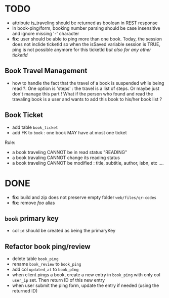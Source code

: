 
# TODO
- attribute is_traveling should be returned as boolean in REST response
- In book-ping/form, booking number parsing should be case insensitive and ignore missing '-' character
- **fix**: user should be able to ping more than one book. Today, the session does not inclide ticketId so when the isSaved variable session is TRUE, ping is not possible anymore for this ticketId *but also for any other ticketId*


## Book Travel Management
- how to handle the fact that the travel of a book is suspended while being read ?. One option is 'steps' : the travel is a list of steps. Or maybe
just don't manage this part ! What if the person who found and read the travaling book is a user and wants to add this book to his/her book list ?


## Book Ticket
- add table `book_ticket`
- add FK to `book` : one book MAY have at most one ticket

Rule:
- a book traveling CANNOT be in read status "READING"
- a book travaling CANNOT change its reading status
- a book traveling CANNOT be modified : title, subtitle, author, isbn, etc ....

# DONE
- **fix**: build and zip does not preserve empty folder `web/files/qr-codes`
- **fix**: remove *foo* alias


## `book` primary key
- col `id` should be created as being the primaryKey

## Refactor book ping/review
- delete table `book_ping`
- rename `book_review` to `book_ping`
- add col `updated_at` to `book_pîng`
- when client pings a book, create a new entry in `book_ping` with only col `user_ip` set. Then return ID of this new entry
- when user submit the ping form, update the entry if needed (using the returned ID)